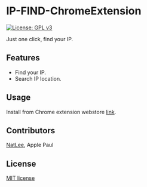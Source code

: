 
IP-FIND-ChromeExtension
========
[![License: GPL v3](https://img.shields.io/badge/license-MIT-blue.svg)](./LICENSE)

Just one click, find your IP.

## Features

- Find your IP.
- Search IP location.

## Usage

Install from Chrome extension webstore [link](https://chrome.google.com/webstore/detail/ip-find/mjajkngihnkkbddplmehnaccpkelpeem).

## Contributors

[NatLee](https://github.com/NatLee/), Apple Paul

## License
[MIT license](./LICENSE)
